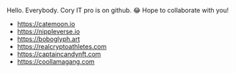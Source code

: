 Hello. Everybody.
Cory IT pro is on github. 😂
Hope to collaborate with you!

* https://catemoon.io
* https://nippleverse.io
* https://boboglyph.art
* https://realcryptoathletes.com
* https://captaincandynft.com
* https://coollamagang.com
